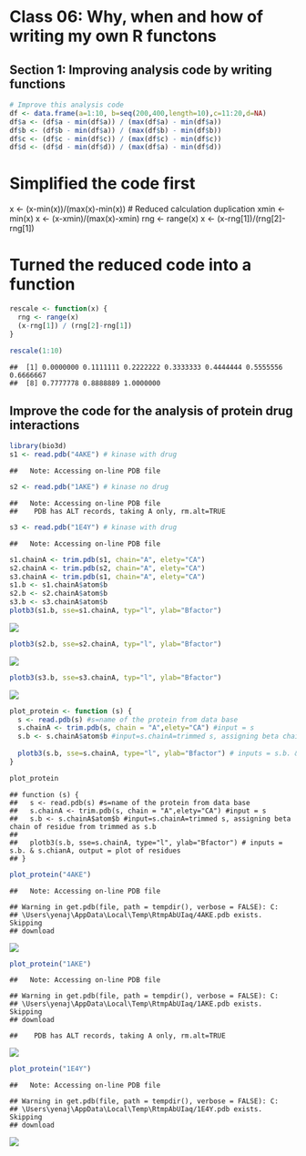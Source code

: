 Class 06: Why, when and how of writing my own R functons
================

Section 1: Improving analysis code by writing functions
-------------------------------------------------------

``` r
# Improve this analysis code
df <- data.frame(a=1:10, b=seq(200,400,length=10),c=11:20,d=NA)
df$a <- (df$a - min(df$a)) / (max(df$a) - min(df$a))
df$b <- (df$b - min(df$a)) / (max(df$b) - min(df$b))
df$c <- (df$c - min(df$c)) / (max(df$c) - min(df$c))
df$d <- (df$d - min(df$d)) / (max(df$a) - min(df$d)) 
```

Simplified the code first
=========================

x &lt;- (x-min(x))/(max(x)-min(x)) \# Reduced calculation duplication xmin &lt;- min(x) x &lt;- (x-xmin)/(max(x)-xmin) rng &lt;- range(x) x &lt;- (x-rng\[1\])/(rng\[2\]-rng\[1\])

Turned the reduced code into a function
=======================================

``` r
rescale <- function(x) {
  rng <- range(x)
  (x-rng[1]) / (rng[2]-rng[1])
}

rescale(1:10)
```

    ##  [1] 0.0000000 0.1111111 0.2222222 0.3333333 0.4444444 0.5555556 0.6666667
    ##  [8] 0.7777778 0.8888889 1.0000000

Improve the code for the analysis of protein drug interactions
--------------------------------------------------------------

``` r
library(bio3d)
s1 <- read.pdb("4AKE") # kinase with drug
```

    ##   Note: Accessing on-line PDB file

``` r
s2 <- read.pdb("1AKE") # kinase no drug
```

    ##   Note: Accessing on-line PDB file
    ##    PDB has ALT records, taking A only, rm.alt=TRUE

``` r
s3 <- read.pdb("1E4Y") # kinase with drug
```

    ##   Note: Accessing on-line PDB file

``` r
s1.chainA <- trim.pdb(s1, chain="A", elety="CA")
s2.chainA <- trim.pdb(s2, chain="A", elety="CA")
s3.chainA <- trim.pdb(s1, chain="A", elety="CA")
s1.b <- s1.chainA$atom$b
s2.b <- s2.chainA$atom$b
s3.b <- s3.chainA$atom$b
plotb3(s1.b, sse=s1.chainA, typ="l", ylab="Bfactor")
```

![](class06_files/figure-markdown_github/unnamed-chunk-3-1.png)

``` r
plotb3(s2.b, sse=s2.chainA, typ="l", ylab="Bfactor")
```

![](class06_files/figure-markdown_github/unnamed-chunk-3-2.png)

``` r
plotb3(s3.b, sse=s3.chainA, typ="l", ylab="Bfactor")
```

![](class06_files/figure-markdown_github/unnamed-chunk-3-3.png)

``` r
plot_protein <- function (s) {
  s <- read.pdb(s) #s=name of the protein from data base
  s.chainA <- trim.pdb(s, chain = "A",elety="CA") #input = s
  s.b <- s.chainA$atom$b #input=s.chainA=trimmed s, assigning beta chain of residue from trimmed as s.b
  
  plotb3(s.b, sse=s.chainA, type="l", ylab="Bfactor") # inputs = s.b. & s.chianA, output = plot of residues
}
```

``` r
plot_protein
```

    ## function (s) {
    ##   s <- read.pdb(s) #s=name of the protein from data base
    ##   s.chainA <- trim.pdb(s, chain = "A",elety="CA") #input = s
    ##   s.b <- s.chainA$atom$b #input=s.chainA=trimmed s, assigning beta chain of residue from trimmed as s.b
    ##   
    ##   plotb3(s.b, sse=s.chainA, type="l", ylab="Bfactor") # inputs = s.b. & s.chianA, output = plot of residues
    ## }

``` r
plot_protein("4AKE")
```

    ##   Note: Accessing on-line PDB file

    ## Warning in get.pdb(file, path = tempdir(), verbose = FALSE): C:
    ## \Users\yenaj\AppData\Local\Temp\RtmpAbUIaq/4AKE.pdb exists. Skipping
    ## download

![](class06_files/figure-markdown_github/unnamed-chunk-6-1.png)

``` r
plot_protein("1AKE")
```

    ##   Note: Accessing on-line PDB file

    ## Warning in get.pdb(file, path = tempdir(), verbose = FALSE): C:
    ## \Users\yenaj\AppData\Local\Temp\RtmpAbUIaq/1AKE.pdb exists. Skipping
    ## download

    ##    PDB has ALT records, taking A only, rm.alt=TRUE

![](class06_files/figure-markdown_github/unnamed-chunk-7-1.png)

``` r
plot_protein("1E4Y")
```

    ##   Note: Accessing on-line PDB file

    ## Warning in get.pdb(file, path = tempdir(), verbose = FALSE): C:
    ## \Users\yenaj\AppData\Local\Temp\RtmpAbUIaq/1E4Y.pdb exists. Skipping
    ## download

![](class06_files/figure-markdown_github/unnamed-chunk-8-1.png)
